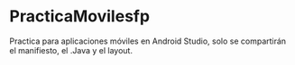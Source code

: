 # PracticaMovilesfp
Practica para aplicaciones móviles en Android Studio, solo se compartirán el manifiesto, el .Java y el layout.
